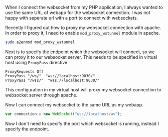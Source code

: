 <!--


---
 "Proxy websocket connection via apache"
excerpt: "Proxy websocket connection via apache"
date: 2015-09-22 00:00:00 IST
updated: 2015-09-22 00:00:00 IST
categories: apache, websockets, proxy
tags: apache, websockets
---

-->
<!DOCTYPE html>
<html>

<head>
  <title>basic-git-workflow</title>
  <meta charset="utf-8">
  <meta name="viewport" content="width=device-width, initial-scale=1.0">

  <link rel="stylesheet" href="./css/bootstrap.css">
  <link rel="stylesheet" href="./css/bootstrap.grid.css">
  <link rel="stylesheet" href="./css/bootstrap.min.css">
  <link rel="stylesheet" href="./css/bootstrap-reboot.min.css">
  <link rel="stylesheet" href="./css/bootstrap.css.map">
  <link rel="stylesheet" href="./css/blog-home.css">
  <link rel="stylesheet" href="./css/prism.css">
  <script async defer src="./css/prism.js"></script>
</head>

<body>

When I connect the websocket from my PHP application, I always wanted to use the same URL of webapp for the websocket connection. I was not happy with seperate url with a port to connect with websockets.

Recently I figured out how to proxy my websocket connection with apache. In order to proxy it, I need to enable `mod_proxy_wstunnel` module in apache.

```sh
sudo a2enmod mod_proxy_wstunnel
```

Next is to specify the endpoint which the websocket will connect, so we can proxy it to our websocket server. This needs to be specified in virtual host using `ProxyPass` directive.

```
ProxyRequests Off
ProxyPass "/ws/"  "ws://localhost:9030/"
ProxyPass "/wss/"  "wss://localhost:9030/"
```

This configuration in my virtual host will proxy my websocket connection to websocket server through apache.

Now I can connect my websocket to the same URL as my webapp.

```js
var connection = new WebSocket("ws://localhost/ws");
```

Now I don't need to specify the port which websocket is running, instead I specify the endpoint.
